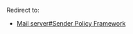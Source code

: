 Redirect to:

*   [Mail server#Sender Policy Framework](/index.php/Mail_server#Sender_Policy_Framework "Mail server")
